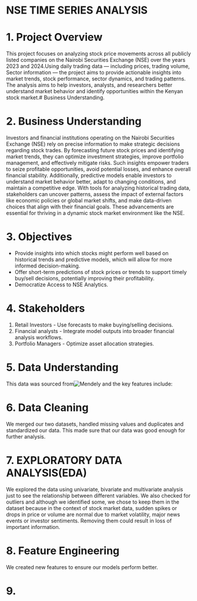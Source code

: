 # NSE TIME SERIES ANALYSIS
# 1. Project Overview

This project focuses on analyzing stock price movements across all publicly listed companies on the Nairobi Securities Exchange (NSE) over the years 2023 and 2024.Using daily trading data — including prices, trading volume, Sector information — the project aims to provide actionable insights into market trends, stock performance, sector dynamics, and trading patterns. The analysis aims to help investors, analysts, and researchers better understand market behavior and identify opportunities within the Kenyan stock market.# Business Understanding.

# 2. Business Understanding
Investors and financial institutions operating on the Nairobi Securities Exchange (NSE) rely on precise information to make strategic decisions regarding stock trades. By forecasting future stock prices and identifying market trends, they can optimize investment strategies, improve portfolio management, and effectively mitigate risks. Such insights empower traders to seize profitable opportunities, avoid potential losses, and enhance overall financial stability.
Additionally, predictive models enable investors to understand market behavior better, adapt to changing conditions, and maintain a competitive edge. With tools for analyzing historical trading data, stakeholders can uncover patterns, assess the impact of external factors like economic policies or global market shifts, and make data-driven choices that align with their financial goals. These advancements are essential for thriving in a dynamic stock market environment like the NSE.

# 3. Objectives
- Provide insights into which stocks might perform well based on historical trends and predictive models, which will allow for more informed decision-making.
- Offer short-term predictions of stock prices or trends to support timely buy/sell decisions, potentially improving their profitability.
- Democratize Access to NSE Analytics.

# 4. Stakeholders
1. Retail Investors - Use forecasts to make buying/selling decisions.
2. Financial analysts - Integrate model outputs into broader financial analysis workflows.
3. Portfolio Managers - Optimize asset allocation strategies.

# 5. Data Understanding
This data was sourced from![Mendely](https://data.mendeley.com/datasets/ss5pfw8xnk/2) and the key features include:

# 6. Data Cleaning
We merged our two datasets, handled missing values and duplicates and standardized our data. This made sure that our data was good enough for further analysis.

# 7. EXPLORATORY DATA ANALYSIS(EDA)
We explored the data using univariate, bivariate and multivariate analysis just to see the relationship between different variables. We also checked for outliers and although we identified some, we chose to keep them in the dataset because in the context of stock market data, sudden spikes or drops in price or volume are normal due to market volatility, major news events or investor sentiments. Removing them could result in loss of important information.

# 8. Feature Engineering
We created new features to ensure our models perform better.

# 9. 
